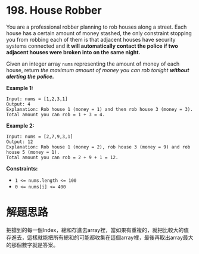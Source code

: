 # 198. House Robber

You are a professional robber planning to rob houses along a street. Each house has a certain amount of money stashed, the only constraint stopping you from robbing each of them is that adjacent houses have security systems connected and **it will automatically contact the police if two adjacent houses were broken into on the same night.**

Given an integer array `nums` representing the amount of money of each house, return _the maximum amount of money you can rob tonight **without alerting the police.**_

 

**Example 1:**
```
Input: nums = [1,2,3,1]
Output: 4
Explanation: Rob house 1 (money = 1) and then rob house 3 (money = 3).
Total amount you can rob = 1 + 3 = 4.
```
**Example 2:**

```
Input: nums = [2,7,9,3,1]
Output: 12
Explanation: Rob house 1 (money = 2), rob house 3 (money = 9) and rob house 5 (money = 1).
Total amount you can rob = 2 + 9 + 1 = 12.
```
 

**Constraints:**

- `1 <= nums.length <= 100`
- `0 <= nums[i] <= 400`


# 解題思路

把搶到的每一個Index，總和存進去array裡，當如果有重複的，就把比較大的值存進去，這樣就能把所有總和的可能都收集在這個array裡，最後再取出array最大的那個數字就是答案。

